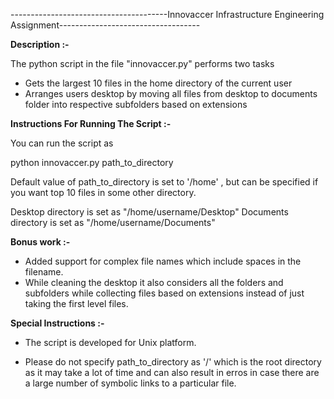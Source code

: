 ---------------------------------------Innovaccer Infrastructure Engineering Assignment-----------------------------------


**Description :-**

The python script in the file "innovaccer.py" performs two tasks 
	
- Gets the largest 10 files in the home directory of the current user
- Arranges users desktop by moving all files from desktop to documents folder into respective subfolders based on extensions

            

**Instructions For Running The Script :-**

You can run the script as   
	
python innovaccer.py path_to_directory

Default value of path_to_directory is set to '/home' , but can be specified if you want top 10 files in some other directory.

Desktop directory is set as "/home/username/Desktop"
Documents directory is set as "/home/username/Documents"

           
 **Bonus work :-**

 - Added support for complex file names which include spaces in the filename.
 - While cleaning the desktop it also considers all the folders and subfolders while collecting files based on extensions instead of just taking the first level files.


           
 **Special Instructions :-**

 - The script is developed for Unix platform.

 - Please do not specify path_to_directory as '/' which is the root directory as it may take a lot of time and can also result in erros in case there are a large number of symbolic links to a particular file.

